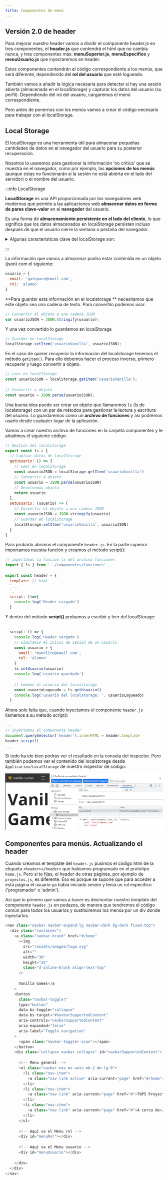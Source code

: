 ```yaml
---
title: Componentes de menú
---
```


## Versión 2.0 de header

Para mejorar nuestro header vamos a dividir el componente header.js  en tres componentes, el **header.js** que contendrá el html que no cambia nunca, y tres componentes más: **menuSuperior.js**, **menuEspecifico** y **menuUsuario.js** que inyectaremos en header.

Estos componentes contendrán el código correspondiente a los menús, que será diferente, dependiendo del **rol del usuario** que esté logueado.

También vamos a añadir la lógica necesaria para detectar si hay una sesión abierta (almacenada en el localStorage) y capturar los datos del usuario (su perfil). Dependiendo del rol del usuario, cargaremos el menú correspondiente.

Pero antes de ponernos con los menús vamos a crear el código necesario para trabajar con el localStorage.

## Local Storage
El localStorage es una herramienta útil para almacenar pequeñas cantidades de datos en el navegador del usuario para su posterior recuperación.

Nosotros lo usaremos para gestionar la información 'no crítica' que se muestra en el navegador, como por ejemplo, las **opciones de los menús** (aunque estas no funcionarán si la sesión no está abierta en el lado del servidor) o el nombre del usuario.

:::info LocalStorage

**LocalStorage** es una API proporcionada por los navegadores web modernos que permite a las aplicaciones web **almacenar datos en forma de pares clave-valor** en el **navegador** del usuario. 

Es una forma de **almacenamiento persistente en el lado del cliente**, lo que significa que los datos almacenados en localStorage persisten incluso después de que el usuario cierre la ventana o pestaña del navegador.

<details>
<summary>Algunas características clave del localStorage son:
</summary>

**- Persistencia**: Los datos almacenados en localStorage permanecen disponibles incluso después de cerrar y volver a abrir el navegador. Esto los hace adecuados para almacenar preferencias de usuario, datos de sesión, configuraciones y otros tipos de información que deben conservarse entre sesiones.

**- Capacidad y límites**: localStorage tiene una capacidad de almacenamiento más grande en comparación con las cookies, que son otro método de almacenamiento en el lado del cliente. Sin embargo, hay un límite de almacenamiento que varía según el navegador, generalmente alrededor de varios megabytes.

**- Acceso desde JavaScript**: Los datos almacenados en localStorage son accesibles y modificables a través de JavaScript en el contexto de la página web en la que se establecieron. Esto permite que las aplicaciones web almacenen y recuperen información de manera programática.

**- No se envía al servidor**: A diferencia de las cookies, que se envían al servidor con cada solicitud HTTP, los datos en localStorage no se envían automáticamente al servidor. Esto puede ser útil para almacenar información sensible o privada en el lado del cliente.

Sin embargo, hay algunas consideraciones importantes al utilizar localStorage:

**- Seguridad**: Debido a que los datos almacenados en localStorage son accesibles desde el lado del cliente (JavaScript), existe el riesgo de que los datos sensibles sean expuestos o manipulados si no se implementan medidas de seguridad adecuadas.

**- Capacidad limitada**: Aunque la capacidad de almacenamiento en localStorage es más grande que la de las cookies, aún está limitada. Por lo tanto, no es adecuado para almacenar grandes cantidades de datos.

No apto para datos críticos: localStorage no es una solución adecuada para almacenar datos críticos o confidenciales, ya que es relativamente fácil de acceder y manipular para usuarios malintencionados.

</details>

:::

La información que vamos a almacenar podría estar contenida en un objeto (json) com el siguiente:
``` javascript
usuario = {
  email: 'gatopaco@email.com',
  rol: 'alumno'
}
```

**Para guardar esta información en el localstorage ** necesitamos que este objeto sea una cadena de texto. Para convertilo podemos usar:

```javascript
// Convertir el objeto a una cadena JSON
var usuarioJSON = JSON.stringify(usuario);
```

Y una vez convertido lo guardamos en localStorage

```javascript
// Guardar en localStorage
localStorage.setItem('usuarioVanilla', usuarioJSON);
```
En el caso de querer recuperar la información del localstorage tenemos el método `getItem()`. Para ello debemos hacer el proceso inverso, primero recuperar y luego convertir a objeto.

```javascript
// Leer en localStorage
const usuarioJSON = localStorage.getItem('usuarioVanilla');

// Convertir a objeto
const usuario = JSON.parse(usuarioJSON);
```

Una buena idea puede ser crear un objeto que llamaremos `ls` (ls de localstorage) con un par de métodos para gestionar la lectura y escritura del usuario. Lo guardaremos como un **archivo de funciones** y así podremos usarlo desde cualquier lugar de la aplicación.

Vamos a crear nuestro archivo de funciones en la carpeta componentes y le añadimos el siguiente código:

```javascript title="funciones.js"
// Gestión del localstorage
export const ls = {
  // Captuar datos de localStorage
  getUsuario: () => {
    // Leer en localStorage
    const usuarioJSON = localStorage.getItem('usuarioVanilla')
    // Convertir a objeto
    const usuario = JSON.parse(usuarioJSON)
    // Devolvemos objeto
    return usuario
  },
  setUsuario: (usuario) => {
    // Convertir el objeto a una cadena JSON
    const usuarioJSON = JSON.stringify(usuario)
    // Guardar en localStorage
    localStorage.setItem('usuarioVanilla', usuarioJSON)
  }
}
```

Para probarlo abrimos el componente `header.js`. En la parte superior importamos nuestra función y creamos el método script():

```javascript title="header.js"
// importamos la función ls del archivo funciones
import { ls } from '../componentes/funciones'

export const header = {
  template: // html
  `...
  `,
  script: ()=>{
    console.log('Header cargado')
  }

```
Y dentro del método **script()** probamos a escribir y leer del localStorage:

```javascript title="header.js"

  script: () => {
    console.log('Header cargado')
    // Simulamos el inicio de sesión de un usuario
    const usuario = {
      email: 'manolito@email.com',
      rol: 'alumno'
    }
    ls.setUsuario(usuario)
    console.log('usuario guardado')

    // Leemos el usuario del localstorage
    const usuarioLogueado = ls.getUsuario()
    console.log('usuario del localstorage: ', usuarioLogueado)
  }
```
Ahora solo falta que, cuando inyectamos el componente `header.js` llamemos a su método script()

```javascript title="main.js"
...
// Inyectamos el componente header
document.querySelector('header').innerHTML = header.template
header.script()
...
```
Si todo ha ido bien podrás ver el resultado en la consola del inspector. Pero también podemos ver el contenido del localstorage desde `Application/LocalStorage` de nuestro inspector de código:

![localstorage](/imagenes/v1/spa/ls.png)

## Componentes para menús. Actualizando el header
Cuando creamos el template del `header.js` pusimos el código html de la etiqueta `<header></header>` que habíamos programado en el prototipo `home.js`. Pero si te fijas, el header de otras páginas, por ejemplo de `proyectos.js`, es diferente. Eso es porque se supone que para acceder a esta página el usuario ya había iniciado sesión y tenía un rol especifico ('programador' o 'admin').

Así que lo primero que vamos a hacer es desmontar nuestro *template* del componente `header.js` en pedazos, de manera que tendremos el código común para todos los usuarios y sustituiremos los menús por un div donde inyectarlos.

```javascript title="Componente header.js actual"
<nav class="navbar navbar-expand-lg navbar-dark bg-dark fixed-top">
  <div class="container">
    <a class="navbar-brand" href="#/home"
      ><img
        src="/assets/images/logo.svg"
        alt=""
        width="30"
        height="24"
        class="d-inline-block align-text-top"
      />

      Vanilla Games</a
    >
    <button
      class="navbar-toggler"
      type="button"
      data-bs-toggle="collapse"
      data-bs-target="#navbarSupportedContent"
      aria-controls="navbarSupportedContent"
      aria-expanded="false"
      aria-label="Toggle navigation"
    >
      <span class="navbar-toggler-icon"></span>
    </button>
    <div class="collapse navbar-collapse" id="navbarSupportedContent">
      
      <!-- Menu general -->
      <ul class="navbar-nav mx-auto mb-2 mb-lg-0">
        <li class="nav-item">
          <a class="nav-link active" aria-current="page" href="#/home">Home</a>
        </li>
        <li class="nav-item">
          <a class="nav-link" aria-current="page" href="#">TOP5 Proyectos</a>
        </li>
        <li class="nav-item">
          <a class="nav-link" aria-current="page" href="#">A cerca de</a>
        </li>
      </ul>

      <!-- Aquí va el Menu rol -->
      <div id="menuRol"></div>
    
      <!-- Aquí va el Menu usuario -->
      <div id="menuUsuario"></div>
    
    </div>
  </div>
</nav>
```






